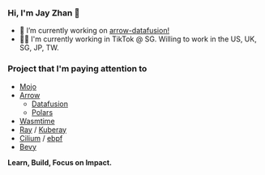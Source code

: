 ### Hi, I'm Jay Zhan 👋

- 🚀 I’m currently working on [arrow-datafusion!](https://github.com/apache/arrow-datafusion)
- 👨‍💻 I'm currently working in TikTok @ SG. Willing to work in the US, UK, SG, JP, TW.

### Project that I'm paying attention to
* [Mojo](https://github.com/modularml/mojo)
* [Arrow](https://arrow.apache.org/)
  *  [Datafusion](https://github.com/apache/arrow-datafusion)
  *  [Polars](https://github.com/pola-rs/polars)
* [Wasmtime](https://github.com/bytecodealliance/wasmtime)
* [Ray](https://github.com/ray-project/ray) / [Kuberay](https://github.com/ray-project/kuberay)
* [Cilium](https://github.com/cilium/cilium) / [ebpf](https://ebpf.io/)
* [Bevy](https://github.com/bevyengine/bevy)

**Learn, Build, Focus on Impact.**

<!--
**jayzhan211/jayzhan211** is a ✨ _special_ ✨ repository because its `README.md` (this file) appears on your GitHub profile.

Here are some ideas to get you started:

- 🔭 I’m currently working on ...
- 🌱 I’m currently learning ...
- 👯 I’m looking to collaborate on ...
- 🤔 I’m looking for help with ...
- 💬 Ask me about ...
- 📫 How to reach me: ...
- 😄 Pronouns: ...
- ⚡ Fun fact: ...
-->
